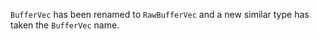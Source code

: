 
`BufferVec` has been renamed to `RawBufferVec` and a new similar type has taken the `BufferVec` name.
